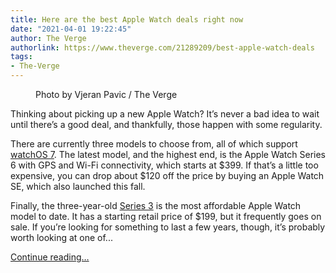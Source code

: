 ```yaml
---
title: Here are the best Apple Watch deals right now
date: "2021-04-01 19:22:45"
author: The Verge
authorlink: https://www.theverge.com/21289209/best-apple-watch-deals
tags:
- The-Verge
---
```

<figure>
      <img alt="" src="https://cdn.vox-cdn.com/thumbor/zLjcArAq4sGebo8JT2J9VP6QFsQ=/0x0:2040x1360/1310x873/cdn.vox-cdn.com/uploads/chorus_image/image/66976955/vpavic_200930_4216_0258.6.jpg" />
        <figcaption>Photo by Vjeran Pavic / The Verge</figcaption>
    </figure>

  <p id="Mf4umG">Thinking about picking up a new Apple Watch? It’s never a bad idea to wait until there’s a good deal, and thankfully, those happen with some regularity. </p>
<p id="FtR5HF">There are currently three models to choose from, all of which support <a href="https://www.theverge.com/2020/6/22/21294434/apple-watchos-7-features-sleep-tracking-face-sharing-fitness-apps-2020">watchOS 7</a>. The latest model, and the highest end, is the Apple Watch Series 6 with GPS and Wi-Fi connectivity, which starts at $399. If that’s a little too expensive, you can drop about $120 off the price by buying an Apple Watch SE, which also launched this fall. </p>
<p id="Im58vs">Finally, the three-year-old <a href="https://www.theverge.com/2017/11/21/16680206/apple-watch-series-3-non-lte-smartwatch-review">Series 3</a> is the most affordable Apple Watch model to date. It has a starting retail price of $199, but it frequently goes on sale. If you’re looking for something to last a few years, though, it’s probably worth looking at one of...</p>
  <p>
    <a href="https://www.theverge.com/21289209/best-apple-watch-deals">Continue reading&hellip;</a>
  </p>